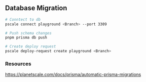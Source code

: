 ## Database Migration

```bash
# Conntect to db
pscale connect playground <Branch> --port 3309

# Push schema changes
pnpm prisma db push

# Create deploy request
pscale deploy-request create playground <Branch>
```

### Resources

https://planetscale.com/docs/prisma/automatic-prisma-migrations
